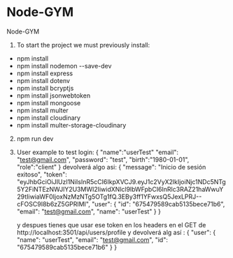 # Node-GYM
Node-GYM
1. To start the project we must previously install:
- npm install
- npm install nodemon --save-dev
- npm install express
- npm install dotenv
- npm install bcryptjs
- npm install jsonwebtoken
- npm install mongoose
- npm install multer
- npm install cloudinary
- npm install multer-storage-cloudinary

2. npm run dev

3. User example to test login: 
    {
        "name":"userTest"
        "email": "test@gmail.com",
        "password": "test",
        "birth":"1980-01-01",
        "role":"client"
    }
    devolverá algo asi: 
    {
        "message": "Inicio de sesión exitoso",
        "token": "eyJhbGciOiJIUzI1NiIsInR5cCI6IkpXVCJ9.eyJ1c2VyX2lkIjoiNjc1NDc5NTg5Y2FiNTEzNWJlY2U3MWI2IiwidXNlcl9lbWFpbCI6InRlc3RAZ21haWwuY29tIiwiaWF0IjoxNzMzNTg5OTg1fQ.3EBy3ff1YFwxsQ5JexLPRJ--cFOSC9I8b6zZ5GPRlMI",
        "user": {
            "id": "675479589cab5135bece71b6",
            "email": "test@gmail.com",
            "name": "userTest"
        }
    }

    y despues tienes que usar ese token en los headers en el GET de http://localhost:3501/api/users/profile y devolverá alg así : 
    {
        "user": {
            "name": "userTest",
            "email": "test@gmail.com",
            "id": "675479589cab5135bece71b6"
        }
    }
    